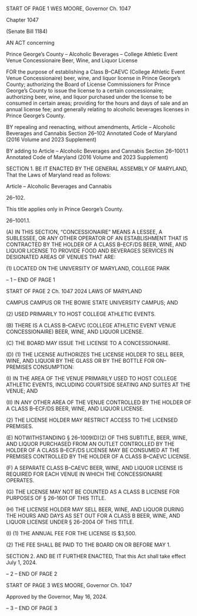 START OF PAGE 1
WES MOORE, Governor Ch. 1047

Chapter 1047

(Senate Bill 1184)

AN ACT concerning

Prince George’s County – Alcoholic Beverages – College Athletic Event Venue
Concessionaire Beer, Wine, and Liquor License

FOR the purpose of establishing a Class B–CAEVC (College Athletic Event Venue
Concessionaire) beer, wine, and liquor license in Prince George’s County; authorizing
the Board of License Commissioners for Prince George’s County to issue the license
to a certain concessionaire; authorizing beer, wine, and liquor purchased under the
license to be consumed in certain areas; providing for the hours and days of sale and
an annual license fee; and generally relating to alcoholic beverages licenses in Prince
George’s County.

BY repealing and reenacting, without amendments,
Article – Alcoholic Beverages and Cannabis
Section 26–102
Annotated Code of Maryland
(2016 Volume and 2023 Supplement)

BY adding to
Article – Alcoholic Beverages and Cannabis
Section 26–1001.1
Annotated Code of Maryland
(2016 Volume and 2023 Supplement)

SECTION 1. BE IT ENACTED BY THE GENERAL ASSEMBLY OF MARYLAND,
That the Laws of Maryland read as follows:

Article – Alcoholic Beverages and Cannabis

26–102.

This title applies only in Prince George’s County.

26–1001.1.

(A) IN THIS SECTION, “CONCESSIONAIRE” MEANS A LESSEE, A SUBLESSEE,
OR ANY OTHER OPERATOR OF AN ESTABLISHMENT THAT IS CONTRACTED BY THE
HOLDER OF A CLASS B–ECF/DS BEER, WINE, AND LIQUOR LICENSE TO PROVIDE
FOOD AND BEVERAGES SERVICES IN DESIGNATED AREAS OF VENUES THAT ARE:

(1) LOCATED ON THE UNIVERSITY OF MARYLAND, COLLEGE PARK

– 1 –
END OF PAGE 1

START OF PAGE 2
Ch. 1047 2024 LAWS OF MARYLAND

CAMPUS CAMPUS OR THE BOWIE STATE UNIVERSITY CAMPUS; AND

(2) USED PRIMARILY TO HOST COLLEGE ATHLETIC EVENTS.

(B) THERE IS A CLASS B–CAEVC (COLLEGE ATHLETIC EVENT VENUE
CONCESSIONAIRE) BEER, WINE, AND LIQUOR LICENSE.

(C) THE BOARD MAY ISSUE THE LICENSE TO A CONCESSIONAIRE.

(D) (1) THE LICENSE AUTHORIZES THE LICENSE HOLDER TO SELL BEER,
WINE, AND LIQUOR BY THE GLASS OR BY THE BOTTLE FOR ON–PREMISES
CONSUMPTION:

(I) IN THE AREA OF THE VENUE PRIMARILY USED TO HOST
COLLEGE ATHLETIC EVENTS, INCLUDING COURTSIDE SEATING AND SUITES AT THE
VENUE; AND

(II) IN ANY OTHER AREA OF THE VENUE CONTROLLED BY THE
HOLDER OF A CLASS B–ECF/DS BEER, WINE, AND LIQUOR LICENSE.

(2) THE LICENSE HOLDER MAY RESTRICT ACCESS TO THE LICENSED
PREMISES.

(E) NOTWITHSTANDING § 26–1009(D)(2) OF THIS SUBTITLE, BEER, WINE,
AND LIQUOR PURCHASED FROM AN OUTLET CONTROLLED BY THE HOLDER OF A
CLASS B–ECF/DS LICENSE MAY BE CONSUMED AT THE PREMISES CONTROLLED BY
THE HOLDER OF A CLASS B–CAEVC LICENSE.

(F) A SEPARATE CLASS B–CAEVC BEER, WINE, AND LIQUOR LICENSE IS
REQUIRED FOR EACH VENUE IN WHICH THE CONCESSIONAIRE OPERATES.

(G) THE LICENSE MAY NOT BE COUNTED AS A CLASS B LICENSE FOR
PURPOSES OF § 26–1601 OF THIS TITLE.

(H) THE LICENSE HOLDER MAY SELL BEER, WINE, AND LIQUOR DURING THE
HOURS AND DAYS AS SET OUT FOR A CLASS B BEER, WINE, AND LIQUOR LICENSE
UNDER § 26–2004 OF THIS TITLE.

(I) (1) THE ANNUAL FEE FOR THE LICENSE IS $3,500.

(2) THE FEE SHALL BE PAID TO THE BOARD ON OR BEFORE MAY 1.

SECTION 2. AND BE IT FURTHER ENACTED, That this Act shall take effect July
1, 2024.

– 2 –
END OF PAGE 2

START OF PAGE 3
WES MOORE, Governor Ch. 1047

Approved by the Governor, May 16, 2024.

– 3 –
END OF PAGE 3